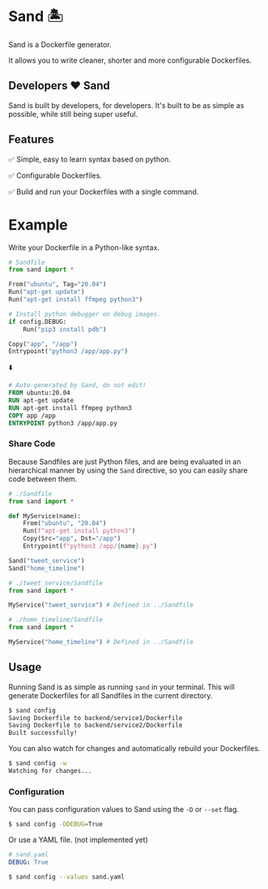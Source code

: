 # Sand 🏝
Sand is a Dockerfile generator.

It allows you to write cleaner, shorter and more configurable Dockerfiles.

## Developers ❤️ Sand
Sand is built by developers, for developers. It's built to be as simple as possible, while still being super useful.

## Features
✅ Simple, easy to learn syntax based on python.

✅ Configurable Dockerfiles. 

✅ Build and run your Dockerfiles with a single command.

# Example
Write your Dockerfile in a Python-like syntax.
```python
# Sandfile
from sand import *

From("ubuntu", Tag="20.04")
Run("apt-get update")
Run("apt-get install ffmpeg python3")

# Install python debugger on debug images.
if config.DEBUG:
    Run("pip3 install pdb")

Copy("app", "/app")
Entrypoint("python3 /app/app.py")
```
⬇️
```dockerfile
# Auto-generated by Sand, do not edit!
FROM ubuntu:20.04
RUN apt-get update
RUN apt-get install ffmpeg python3
COPY app /app
ENTRYPOINT python3 /app/app.py
```

### Share Code
Because Sandfiles are just Python files, and are being evaluated in an hierarchical manner by using the `Sand` directive, so you can easily share code between them.
```python
# ./Sandfile
from sand import *

def MyService(name):
    From("ubuntu", "20.04")
    Run(f"apt-get install python3")
    Copy(Src="app", Dst="/app")
    Entrypoint(f"python3 /app/{name}.py")

Sand("tweet_service")
Sand("home_timeline")
```
```python
# ./tweet_service/Sandfile
from sand import *

MyService("tweet_service") # Defined in ../Sandfile
```

```python
# ./home_timeline/Sandfile
from sand import *

MyService("home_timeline") # Defined in ../Sandfile
```


## Usage
Running Sand is as simple as running `sand` in your terminal.
This will generate Dockerfiles for all Sandfiles in the current directory.
```bash
$ sand config
Saving Dockerfile to backend/service1/Dockerfile
Saving Dockerfile to backend/service2/Dockerfile
Built successfully!
```
You can also watch for changes and automatically rebuild your Dockerfiles.
```bash
$ sand config -w
Watching for changes...
```

### Configuration
You can pass configuration values to Sand using the `-D` or `--set` flag.
```bash
$ sand config -DDEBUG=True
```
Or use a YAML file. (not implemented yet)
```yaml
# sand.yaml
DEBUG: True
```
```bash
$ sand config --values sand.yaml
```

